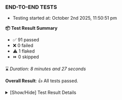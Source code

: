 ### END-TO-END TESTS

- Testing started at: October 2nd 2025, 11:50:51 pm

**📦 Test Result Summary**

- ✅ 91 passed
- ❌ 0 failed
- ⚠️ 1 flaked
- ⏩ 0 skipped

⌛ _Duration: 8 minutes and 27 seconds_

**Overall Result**: 👍 All tests passed.



<details>
    <summary>[Show/Hide] Test Result Details</summary>
    <div markdown="1">

| Test | Browser | Test Case | Tags | Result |
| :---: | :---: | :--- | :---: | :---: |
| 1 | chromium-meshery-provider | Delete Kubernetes cluster connections |  | ⚠️ |

</div>
</details>


<!-- To see the full report, please visit our CI/CD pipeline with reporter. -->